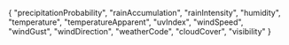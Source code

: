 {
  "precipitationProbability",
  "rainAccumulation",
  "rainIntensity",
  "humidity",
  "temperature",
  "temperatureApparent",
  "uvIndex",
  "windSpeed",
  "windGust",
  "windDirection",
  "weatherCode",
  "cloudCover",
  "visibility"
}